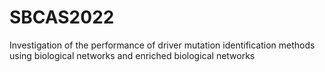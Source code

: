 # SBCAS2022
Investigation of the performance of driver mutation identification methods using biological networks and enriched biological networks
